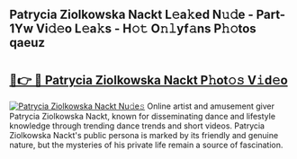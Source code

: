 ## Patrycia Ziolkowska Nackt L𝚎a𝚔ed N𝚞𝚍e - Part-1Yw Vi𝚍𝚎o L𝚎a𝚔s - H𝚘𝚝 O𝚗𝚕yf𝚊ns P𝚑𝚘tos qaeuz

# <h2><a href="http://kf10s4.oniu.top/?m=Patrycia+Ziolkowska+Nackt">🔗👉 🔴 Patrycia Ziolkowska Nackt P𝚑ot𝚘𝚜 V𝚒d𝚎o</a></h2>

[![Patrycia Ziolkowska Nackt Nu𝚍e𝚜](https://i.imgur.com/0qMVB7G.gif)](http://kf10s4.oniu.top/?m=Patrycia+Ziolkowska+Nackt)
Online artist and amusement giver Patrycia Ziolkowska Nackt, known for disseminating dance and lifestyle knowledge through trending dance trends and short videos. Patrycia Ziolkowska Nackt's public persona is marked by its friendly and genuine nature, but the mysteries of his private life remain a source of fascination.  
